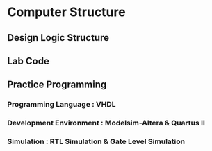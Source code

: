 # Computer Structure
## Design Logic Structure
## Lab Code
## Practice Programming 
### Programming Language : VHDL
### Development Environment : Modelsim-Altera & Quartus II
### Simulation : RTL Simulation & Gate Level Simulation

